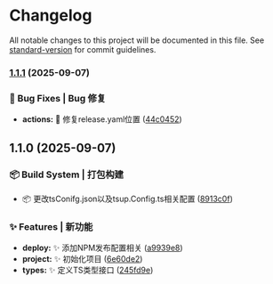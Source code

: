 # Changelog

All notable changes to this project will be documented in this file. See [standard-version](https://github.com/conventional-changelog/standard-version) for commit guidelines.

### [1.1.1](https://github.com/yxb123456cy/vite-plugin-docker-deploy/compare/v1.1.0...v1.1.1) (2025-09-07)


### 🐛 Bug Fixes | Bug 修复

* **actions:** :bug: 修复release.yaml位置 ([44c0452](https://github.com/yxb123456cy/vite-plugin-docker-deploy/commit/44c04522e8d9b0f9edf87f823329550516eed635))

## 1.1.0 (2025-09-07)


### 📦‍ Build System | 打包构建

* :package: 更改tsConifg.json以及tsup.Config.ts相关配置 ([8913c0f](https://github.com/yxb123456cy/vite-plugin-docker-deploy/commit/8913c0f9ea70508f29708341b692aaa4058c2de1))


### ✨ Features | 新功能

* **deploy:** :sparkles: 添加NPM发布配置相关 ([a9939e8](https://github.com/yxb123456cy/vite-plugin-docker-deploy/commit/a9939e86d67ed9857eb868c89a9088a60c125ba7))
* **project:** :sparkles: 初始化项目 ([6e60de2](https://github.com/yxb123456cy/vite-plugin-docker-deploy/commit/6e60de28671d940520f3489de1b5ca00bb7bc621))
* **types:** :sparkles: 定义TS类型接口 ([245fd9e](https://github.com/yxb123456cy/vite-plugin-docker-deploy/commit/245fd9ef3a8452c30bf99c74c23b6c923eaf021c))

